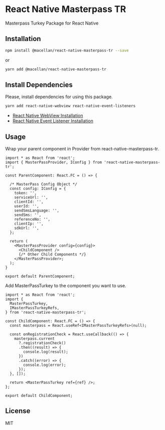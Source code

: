 # React Native Masterpass TR

Masterpass Turkey Package for React Native

## Installation

```sh
npm install @macellan/react-native-masterpass-tr --save
```

or

```sh
yarn add @macellan/react-native-masterpass-tr
```

## Install Dependencies

Please, install dependencies for using this package.

```sh
yarn add react-native-webview react-native-event-listeners
```

- [React Native WebView Installation](https://github.com/react-native-webview/react-native-webview/blob/master/docs/Getting-Started.md)
- [React Native Event Listener Installation](https://github.com/meinto/react-native-event-listeners#readme)

## Usage

Wrap your parent component in Provider from react-native-masterpass-tr.

```tsx
import * as React from 'react';
import { MasterPassProvider, IConfig } from 'react-native-masterpass-tr';

const ParentComponent: React.FC = () => {

  /* MasterPass Config Object */
  const config: IConfig = {
    token: '',
    serviceUrl: '',
    clientId: '',
    userId: '',
    sendSmsLanguage: '',
    sendSms: '',
    referenceNo: '',
    clientIp: '',
    sdkUrl: '',
  };

  return (
    <MasterPassProvider config={config}>
      <ChildComponent />
      {/* Other Child Components */}
    </MasterPassProvider>;
  );
}

export default ParentComponent;

```

Add MasterPassTurkey to the component you want to use.

```tsx
import * as React from 'react';
import {
  MasterPassTurkey,
  IMasterPassTurkeyRefs,
} from 'react-native-masterpass-tr';

const ChildComponent: React.FC = () => {
  const masterpass = React.useRef<IMasterPassTurkeyRefs>(null);

  const onRegistrationCheck = React.useCallback(() => {
    masterpass.current
      ?.registrationCheck()
      .then((result) => {
        console.log(result);
      })
      .catch((error) => {
        console.log(error);
      });
  }, []);

  return <MasterPassTurkey ref={ref} />;
};

export default ChildComponent;
```

## License

MIT

